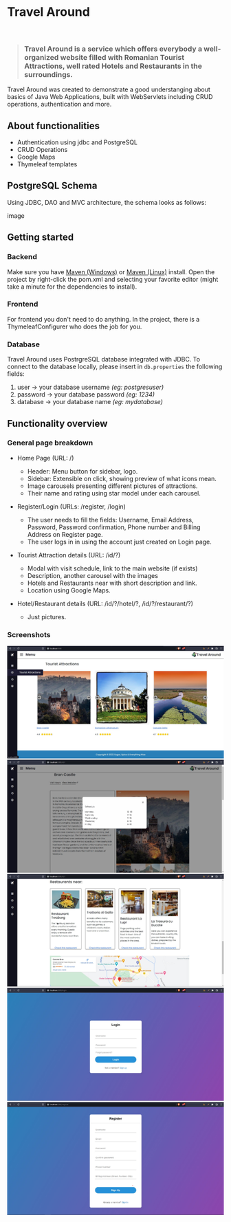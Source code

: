 # Travel Around
<img src=""/>

> ### Travel Around is a service which offers everybody a well-organized website filled with Romanian Tourist Attractions, well rated Hotels and Restaurants in the surroundings.
Travel Around was created to demonstrate a good understanging about basics of Java Web Applications, built with WebServlets including CRUD operations, authentication and more.

## About functionalities
- Authentication using jdbc and PostgreSQL
- CRUD Operations
- Google Maps
- Thymeleaf templates

## PostgreSQL Schema
Using JDBC, DAO and MVC architecture, the schema looks as follows:

image

## Getting started
### Backend
Make sure you have [Maven (Windows)](https://www.educba.com/install-maven/) or [Maven (Linux)](https://www.journaldev.com/33588/install-maven-linux-ubuntu) install.
Open the project by right-click the pom.xml and selecting your favorite editor (might take a minute for the dependencies to install).

### Frontend
For frontend you don't need to do anything. In the project, there is a ThymeleafConfigurer who does the job for you.

### Database
Travel Around uses PostrgreSQL database integrated with JDBC. To connect to the database locally, please insert in `db.properties` the following fields:
1. user -> your database username *(eg: postgresuser)*
2. password -> your database password *(eg: 1234)*
3. database -> your database name *(eg: mydatabase)*

## Functionality overview
### General page breakdown
- Home Page (URL: /)
	- Header: Menu button for sidebar, logo.
	- Sidebar: Extensible on click, showing preview of what icons mean.
	- Image carousels presenting different pictures of attractions.
	- Their name and rating using star model under each carousel.

- Register/Login (URLs: /register, /login)
	- The user needs to fill the fields: Username, Email Address, Password, Password confirmation, Phone number and Billing Address on Register page.
	- The user logs in in using the account just created on Login page.

- Tourist Attraction details (URL: /id/?)
	- Modal with visit schedule, link to the main website (if exists)
	- Description, another carousel with the images
	- Hotels and Restaurants near with short description and link.
	- Location using Google Maps.

- Hotel/Restaurant details (URL: /id/?/hotel/?, /id/?/restaurant/?)
	- Just pictures.

### Screenshots
![attractions](./Pictures/attractions.jpg)
![bran1](./Pictures/bran1.jpg)
![bran3](./Pictures/bran3.jpg)
![login](./Pictures/login.jpg)
![register](./Pictures/register.jpg)

